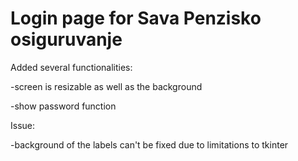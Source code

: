# Login page for Sava Penzisko osiguruvanje

Added several functionalities:

-screen is resizable as well as the background

-show password function

Issue:

-background of the labels can't be fixed due to limitations to tkinter
